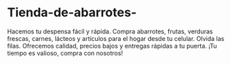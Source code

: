 # Tienda-de-abarrotes-
Hacemos tu despensa fácil y rápida. Compra abarrotes, frutas, verduras frescas, carnes, lácteos y artículos para el hogar desde tu celular. Olvida las filas. Ofrecemos calidad, precios bajos y entregas rápidas a tu puerta. ¡Tu tiempo es valioso, compra con nosotros!
